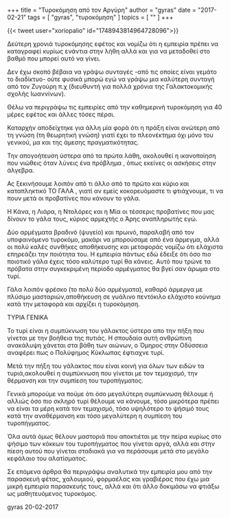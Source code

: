 +++
title = "Τυροκόμηση από τον Αργύρη"
author = "gyras"
date = "2017-02-21"
tags = [ "gyras", "τυροκόμηση" ]
topics = [ "" ]
+++

{{< tweet user="xoriopalio" id="1748943814964728096">}}

Δεύτερη χρονιά τυροκόμησης εφέτος και νομίζω ότι η εμπειρία πρέπει να καταγραφεί κυρίως ενάντια στην λήθη αλλά και για να μεταδοθεί στο βαθμό που μπορεί αυτό να γίνει.

Δεν έχω σκοπό βέβαια  να γράψω συνταγές -από τις οποίες είναι γεμάτο το διαδίκτυο- ούτε φυσικά μπορώ εγώ να γράψω μια καλύτερη συνταγή από τον Ζυγούρη π.χ (διευθυντή για πολλά χρόνια της Γαλακτοκομικής  σχολής Ιωαννίνων).

Θέλω να περιγράψω τις εμπειρίες από την καθημερινή τυροκόμηση για 40 μέρες εφέτος και άλλες τόσες πέρσι.

Καταρχήν αποδείχτηκε για άλλη μία φορά ότι η πράξη είναι ανώτερη από τη γνώση (τη θεωρητική γνώση) γιατί έχει το πλεονέκτημα όχι μόνο του γενικού, μα και της άμεσης πραγματικότητας.

Την απογοήτευση ύστερα από τα πρώτα λάθη, ακολουθεί η ικανοποίηση που νιώθεις όταν λύνεις ένα πρόβλημα , όπως εκείνες οι ασκήσεις στην άλγεβρα.

Ας ξεκινήσουμε λοιπόν από τι άλλο από το πρώτο και κύριο και καταπληκτικό ΤΟ ΓΑΛΑ , γιατί αν εμείς κοκορευόμαστε τι φτιάχνουμε, τι να πουν μετά οι προβατίνες που κάνουν το γάλα.

Η Κάνα, η Λιάρα, η Ντολόρες και η Μία οι τέσσερις προβατίνες που μας δίνουν το γάλα τους, κύριος αρμεχτής ο Άρης αναπληρωτής εγώ.

Δύο αρμέγματα βραδινό (ψυγείο) και πρωινό, παραλαβή από τον υποφαινόμενο τυροκόμο, μακάρι να μπορούσαμε από ένα άρμεγμα, αλλά οι πολύ καλές συνθήκες αποθήκευσης και μεταφοράς νομίζω ότι ελάχιστα επηρεάζει την ποιότητα του. Η εμπειρία πάντως εδώ έδειξε ότι όσο πιο ποιοτικό γάλα έχεις τόσο καλύτερο τυρί θα κάνεις. Αυτό που τρώνε τα πρόβατα στην συγκεκριμένη περίοδο αρμέγματος θα βγεί σαν άρωμα στο τυρί.

Γάλα λοιπόν φρέσκο (το πολύ δύο αρμέγματα), καθαρό άρμεργα με πλύσιμο μασταριών,αποθήκευση σε γυάλινο πεντόκιλο ελάχιστο κούνημα κατά την μεταφορά και αρχίζει η τυροκόμηση.

ΤΥΡΙΑ ΓΕΝΙΚΑ

Το τυρί είναι η συμπύκνωση του γάλακτος ύστερα απο την πήξη που γίνεται με την βοήθεια της πυτιάς. Η σπουδαία αυτή ανθρώπινη ανακάλυψη χάνεται στα βάθη των αιώνων, ο Όμηρος στην Οδύσσεια αναφέρει πως ο Πολύφημος Κύκλωπας έφτιαχνε τυρί.

Μετά την πήξη του γάλακτος που είναι κοινή για όλων των ειδών τα τυριά,ακολουθεί η συμπύκνωση που γίνεται με τον τεμαχισμό, την θέρμανση και την συμπίεση του τυροπήγματος.

Γενικά μπορούμε να πούμε ότι όσο μεγαλύτερη συμπύκνωση θέλουμε ή αλλιώς όσο πιο σκληρό τυρί θέλουμε να κάνουμε, τόσο μικρότερα πρέπει να είναι τα μέρη κατά τον τεμαχισμό, τόσο υψηλότερο το ψήσιμό τους κατά την αναθέρμανση και τόσο μεγαλύτερη η συμπίεση του τυροπήγματος.

Όλα αυτά όμως θέλουν μαστοριά που αποκτιέται με την πείρα κυρίως στο ψήσιμο των κόκκων του τυροπήγματος που γίνεται αργά, αλλά και στην πίεση αυτού που γίνεται σταδιακά για να περάσουμε μετά στο μεγάλο κεφάλαιο του αλατίσματος.

Σε επόμενα άρθρα θα περιγράψω αναλυτικά την εμπειρία μου από την παρασκευή φέτας, χαλουμιού, φορμαέλας και γραβιέρας που έχω μια μικρή εμπειρία παρασκευής τους, αλλά και ότι άλλο δοκιμάσω να φτιάξω ως μαθητευόμενος τυροκόμος.

gyras 20-02-2017
